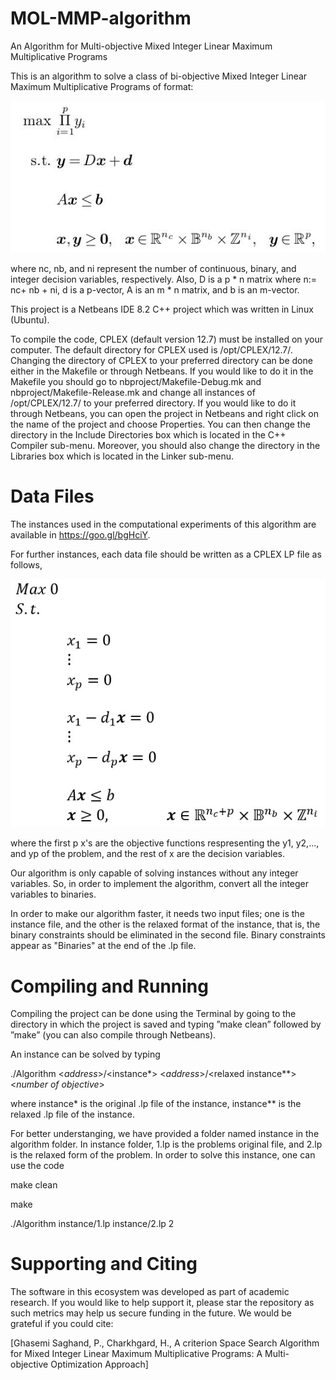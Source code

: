 # MOL-MMP-algorithm
An Algorithm for Multi-objective Mixed Integer Linear Maximum Multiplicative Programs

This is an algorithm to solve a class of bi-objective Mixed Integer Linear Maximum Multiplicative Programs of format:

![Images](Images/problem.jpg)

where nc, nb, and ni represent the number of continuous, binary, and integer decision variables, respectively. Also, D is a p * n matrix where n:= nc+ nb + ni, d is a p-vector, A is an m * n matrix, and b is an m-vector.

This project is a Netbeans IDE 8.2 C++ project which was written in Linux (Ubuntu).

To compile the code, CPLEX (default version 12.7) must be installed on your computer. The default directory for CPLEX used is /opt/CPLEX/12.7/. Changing the directory of CPLEX to your preferred directory can be done either in the Makefile or through Netbeans. If you would like to do it in the Makefile you should go to nbproject/Makefile-Debug.mk and nbproject/Makefile-Release.mk and change all instances of /opt/CPLEX/12.7/ to your preferred directory. If you would like to do it through Netbeans, you can open the project in Netbeans and right click on the name of the project and choose Properties. You can then change the directory in the Include Directories box which is located in the C++ Compiler sub-menu. Moreover, you should also change the directory in the Libraries box which is located in the Linker sub-menu.

# Data Files
The instances used in the computational experiments of this algorithm are available in https://goo.gl/bgHciY.

For further instances, each data file should be written as a CPLEX LP file as follows,

![Images](Images/instance.jpg)


where the first p x's are the objective functions respresenting the y1, y2,..., and yp of the problem, and the rest of x are the decision variables.

Our algorithm is only capable of solving instances without any integer variables. So, in order to implement the algorithm, convert all the integer variables to binaries.

In order to make our algorithm faster, it needs two input files; one is the instance file, and the other is the relaxed format of the instance, that is, the binary constraints should be eliminated in the second file. Binary constraints appear as "Binaries" at the end of the .lp file.

# Compiling and Running

Compiling the project can be done using the Terminal by going to the directory in which the project is saved and typing ”make clean” followed by ”make” (you can also compile through Netbeans).

An instance can be solved by typing 

./Algorithm <*address*>/<instance*> <*address*>/<relaxed instance**> <*number of objective*>

where instance* is the original .lp file of the instance, instance** is the relaxed .lp file of the instance.

For better understanging, we have provided a folder named instance in the algorithm folder. In instance folder, 1.lp is the problems original file, and 2.lp is the relaxed form of the problem. In order to solve this instance, one can use the code

make clean

make

./Algorithm instance/1.lp instance/2.lp 2

# Supporting and Citing

The software in this ecosystem was developed as part of academic research. If you would like to help support it, please star the repository as such metrics may help us secure funding in the future. We would be grateful if you could cite:

[Ghasemi Saghand, P., Charkhgard, H., A criterion Space Search Algorithm for Mixed Integer Linear Maximum Multiplicative Programs: A Multi-objective Optimization Approach]

